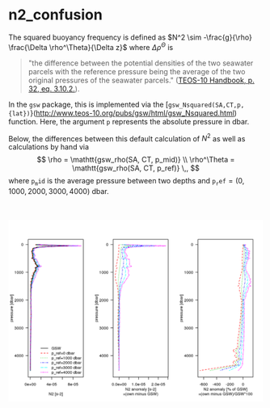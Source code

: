 # n2_confusion

The squared buoyancy frequency is defined as $N^2 \sim -\frac{g}{\rho} \frac{\Delta \rho^\Theta}{\Delta z}$ where $\Delta \rho^\Theta$ is 
> "the difference between the potential densities of the two seawater parcels with the reference pressure being the average of the two original pressures of the seawater parcels." ([TEOS-10 Handbook, p. 32, eq. 3.10.2.](http://www.teos-10.org/pubs/TEOS-10_Manual.pdf)).

In the `gsw` package, this is implemented via the [`gsw_Nsquared(SA,CT,p,{lat})`}(http://www.teos-10.org/pubs/gsw/html/gsw_Nsquared.html) function. Here, the argument `p` represents the absolute pressure in dbar.

Below, the differences between this default calculation of $N^2$ as well as calculations by hand via
$$
\rho = \mathtt{gsw_rho(SA, CT, p_mid)} \\
\rho^\Theta = \mathtt{gsw_rho(SA, CT, p_ref)} \,,
$$
where $\mathtt{p_mid}$ is the average pressure between two depths and $\mathtt{p_ref} = (0, 1000, 2000, 3000, 4000)$ dbar.

<br><br>
<img align="left" width="2000" src="_bookdown_files/bookdown_files/figure-html/n2_plot-1.png">

